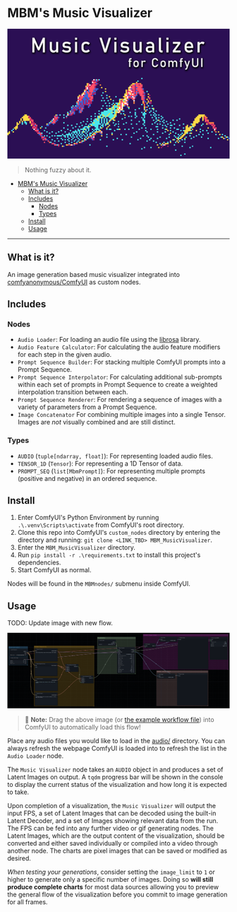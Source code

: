 # MBM's Music Visualizer

![Header Image](./assets/header_v1.png "MBM Music Visualizer's Header Image")

>
> Nothing fuzzy about it.
>

- [MBM's Music Visualizer](#mbms-music-visualizer)
  - [What is it?](#what-is-it)
  - [Includes](#includes)
    - [Nodes](#nodes)
    - [Types](#types)
  - [Install](#install)
  - [Usage](#usage)

---

## What is it?

An image generation based music visualizer integrated into [comfyanonymous/ComfyUI](https://github.com/comfyanonymous/ComfyUI) as custom nodes.

## Includes

### Nodes

* `Audio Loader`: For loading an audio file using the [librosa](https://librosa.org) library.
* `Audio Feature Calculator`: For calculating the audio feature modifiers for each step in the given audio.
* `Prompt Sequence Builder`: For stacking multiple ComfyUI prompts into a Prompt Sequence.
* `Prompt Sequence Interpolator`: For calculating additional sub-prompts within each set of prompts in Prompt Sequence to create a weighted interpolation transition between each.
* `Prompt Sequence Renderer`: For rendering a sequence of images with a variety of parameters from a Prompt Sequence.
* `Image Concatenator` For combining multiple images into a single Tensor. Images are _not_ visually combined and are still distinct.

### Types

* `AUDIO` (`tuple[ndarray, float]`): For representing loaded audio files.
* `TENSOR_1D` (`Tensor`): For representing a 1D Tensor of data.
* `PROMPT_SEQ` (`list[MbmPrompt]`): For representing multiple prompts (positive and negative) in an ordered sequence.

## Install

1. Enter ComfyUI's Python Environment by running `.\.venv\Scripts\activate` from ComfyUI's root directory.
2. Clone this repo into ComfyUI's `custom_nodes` directory by entering the directory and running: `git clone <LINK_TBD> MBM_MusicVisualizer`.
3. Enter the `MBM_MusicVisualizer` directory.
4. Run `pip install -r .\requirements.txt` to install this project's dependencies.
5. Start ComfyUI as normal.

Nodes will be found in the `MBMnodes/` submenu inside ComfyUI.

## Usage

TODO: Update image with new flow.

![Example Music Visualizer Flow](./assets/ExampleMusicVisualizer.png "Example Music Visualizer Flow")
> 📝 **Note:** Drag the above image (or [the example workflow file](./assets/ExampleMusicVisualizer.json)) into ComfyUI to automatically load this flow!

Place any audio files you would like to load in the [audio/](./audio/) directory.
You can always refresh the webpage ComfyUI is loaded into to refresh the list in the `Audio Loader` node.

The `Music Visualizer` node takes an `AUDIO` object in and produces a set of Latent Images on output.
A `tqdm` progress bar will be shown in the console to display the current status of the visualization and how long it is expected to take.

Upon completion of a visualization, the `Music Visualizer` will output the input FPS, a set of Latent Images that can be decoded using the built-in Latent Decoder, and a set of Images showing relevant data from the run.
The FPS can be fed into any further video or gif generating nodes.
The Latent Images, which are the output content of the visualization, should be converted and either saved individually or compiled into a video through another node.
The charts are pixel images that can be saved or modified as desired.

_When testing your generations_, consider setting the `image_limit` to `1` or higher to generate only a specific number of images.
Doing so **will still produce complete charts** for most data sources allowing you to preview the general flow of the visualization before you commit to image generation for all frames.
